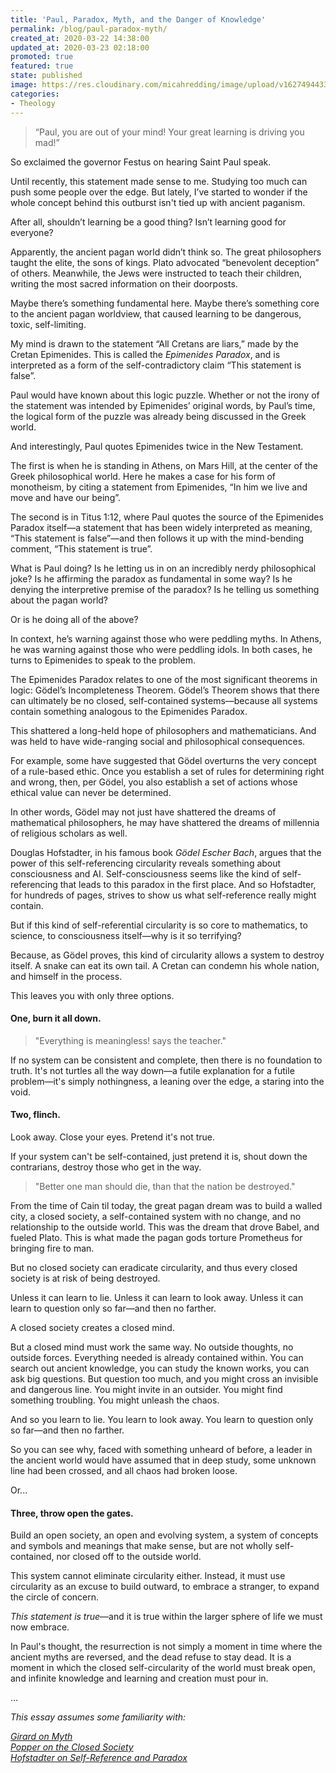 ```yaml
---
title: 'Paul, Paradox, Myth, and the Danger of Knowledge'
permalink: /blog/paul-paradox-myth/
created_at: 2020-03-22 14:38:00
updated_at: 2020-03-23 02:18:00
promoted: true
featured: true
state: published
image: https://res.cloudinary.com/micahredding/image/upload/v1627494433/serpent-adam-eve-classic.jpg
categories:
- Theology
---
```


> “Paul, you are out of your mind! Your great learning is driving you mad!”

So exclaimed the governor Festus on hearing Saint Paul speak.

Until recently, this statement made sense to me. Studying too much can push some people over the edge. But lately, I’ve started to wonder if the whole concept behind this outburst isn't tied up with ancient paganism.

After all, shouldn’t learning be a good thing? Isn’t learning good for everyone?

Apparently, the ancient pagan world didn’t think so. The great philosophers taught the elite, the sons of kings. Plato advocated “benevolent deception” of others. Meanwhile, the Jews were instructed to teach their children, writing the most sacred information on their doorposts.

Maybe there’s something fundamental here. Maybe there’s something core to the ancient pagan worldview, that caused learning to be dangerous, toxic, self-limiting.

My mind is drawn to the statement “All Cretans are liars,” made by the Cretan Epimenides. This is called the *Epimenides Paradox*, and is interpreted as a form of the self-contradictory claim “This statement is false”.

Paul would have known about this logic puzzle. Whether or not the irony of the statement was intended by Epimenides’ original words, by Paul’s time, the logical form of the puzzle was already being discussed in the Greek world. 

And interestingly, Paul quotes Epimenides twice in the New Testament. 

The first is when he is standing in Athens, on Mars Hill, at the center of the Greek philosophical world. Here he makes a case for his form of monotheism, by citing a statement from Epimenides, “In him we live and move and have our being”.

The second is in Titus 1:12, where Paul quotes the source of the Epimenides Paradox itself—a statement that has been widely interpreted as meaning, “This statement is false”—and then follows it up with the mind-bending comment, “This statement is true”.

What is Paul doing? Is he letting us in on an incredibly nerdy philosophical joke? Is he affirming the paradox as fundamental in some way? Is he denying the interpretive premise of the paradox?  Is he telling us something about the pagan world?

Or is he doing all of the above?

In context, he’s warning against those who were peddling myths. In Athens, he was warning against those who were peddling idols. In both cases, he turns to Epimenides to speak to the problem.

The Epimenides Paradox relates to one of the most significant theorems in logic: Gödel’s Incompleteness Theorem. Gödel’s Theorem shows that there can ultimately be no closed, self-contained systems—because all systems contain something analogous to the Epimenides Paradox.

This shattered a long-held hope of philosophers and mathematicians. And was held to have wide-ranging social and philosophical consequences. 

For example, some have suggested that Gödel overturns the very concept of a rule-based ethic. Once you establish a set of rules for determining right and wrong, then, per Gödel, you also establish a set of actions whose ethical value can never be determined.

In other words, Gödel may not just have shattered the dreams of mathematical philosophers, he may have shattered the dreams of millennia of religious scholars as well.

Douglas Hofstadter, in his famous book _Gödel Escher Bach_, argues that the power of this self-referencing circularity reveals something about consciousness and AI. Self-consciousness seems like the kind of self-referencing that leads to this paradox in the first place. And so Hofstadter, for hundreds of pages, strives to show us what self-reference really might contain. 

But if this kind of self-referential circularity is so core to mathematics, to science, to consciousness itself—why is it so terrifying?

Because, as Gödel proves, this kind of circularity allows a system to destroy itself. A snake can eat its own tail. A Cretan can condemn his whole nation, and himself in the process.

This leaves you with only three options.

#### One, burn it all down.

> "Everything is meaningless! says the teacher."

If no system can be consistent and complete, then there is no foundation to truth. It's not turtles all the way down—a futile explanation for a futile problem—it's simply nothingness, a leaning over the edge, a staring into the void.

#### Two, flinch.

Look away. Close your eyes. Pretend it's not true. 

If your system can't be self-contained, just pretend it is, shout down the contrarians, destroy those who get in the way.

> "Better one man should die, than that the nation be destroyed."

From the time of Cain til today, the great pagan dream was to build a walled city, a closed society, a self-contained system with no change, and no relationship to the outside world. This was the dream that drove Babel, and fueled Plato. This is what made the pagan gods torture Prometheus for bringing fire to man.

But no closed society can eradicate circularity, and thus every closed society is at risk of being destroyed. 

Unless it can learn to lie.
Unless it can learn to look away.
Unless it can learn to question only so far—and then no farther.

A closed society creates a closed mind.

But a closed mind must work the same way. No outside thoughts, no outside forces. Everything needed is already contained within. You can search out ancient knowledge, you can study the known works, you can ask big questions. But question too much, and you might cross an invisible and dangerous line. You might invite in an outsider. You might find something troubling. You might unleash the chaos.

And so you learn to lie.
You learn to look away.
You learn to question only so far—and then no farther.

So you can see why, faced with something unheard of before, a leader in the ancient world would have assumed that in deep study, some unknown line had been crossed, and all chaos had broken loose.

Or...

#### Three, throw open the gates.

Build an open society, an open and evolving system, a system of concepts and symbols and meanings that make sense, but are not wholly self-contained, nor closed off to the outside world. 

This system cannot eliminate circularity either. Instead, it must use circularity as an excuse to build outward, to embrace a stranger, to expand the circle of concern. 

*This statement is true*—and it is true within the larger sphere of life we must now embrace.

In Paul's thought, the resurrection is not simply a moment in time where the ancient myths are reversed, and the dead refuse to stay dead. It is a moment in which the closed self-circularity of the world must break open, and infinite knowledge and learning and creation must pour in.


...


_This essay assumes some familiarity with:_

_[Girard on Myth](https://amzn.to/3zMtKpi)_  
_[Popper on the Closed Society](https://amzn.to/3fphweP)_  
_[Hofstadter on Self-Reference and Paradox](https://amzn.to/375rnBF)_  


